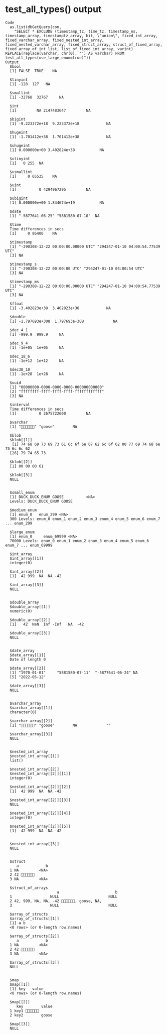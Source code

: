 # test_all_types() output

    Code
      as.list(dbGetQuery(con,
        "SELECT * EXCLUDE (timestamp_tz, time_tz, timestamp_ns, timestamp_array, timestamptz_array, bit, \"union\", fixed_int_array, fixed_varchar_array, fixed_nested_int_array, fixed_nested_varchar_array, fixed_struct_array, struct_of_fixed_array, fixed_array_of_int_list, list_of_fixed_int_array, varint) REPLACE(replace(varchar, chr(0), '') AS varchar) FROM test_all_types(use_large_enum=true)"))
    Output
      $bool
      [1] FALSE  TRUE    NA
      
      $tinyint
      [1] -128  127   NA
      
      $smallint
      [1] -32768  32767     NA
      
      $int
      [1]         NA 2147483647         NA
      
      $bigint
      [1] -9.223372e+18  9.223372e+18            NA
      
      $hugeint
      [1] -1.701412e+38  1.701412e+38            NA
      
      $uhugeint
      [1] 0.000000e+00 3.402824e+38           NA
      
      $utinyint
      [1]   0 255  NA
      
      $usmallint
      [1]     0 65535    NA
      
      $uint
      [1]          0 4294967295         NA
      
      $ubigint
      [1] 0.000000e+00 1.844674e+19           NA
      
      $date
      [1] "-5877641-06-25" "5881580-07-10"  NA              
      
      $time
      Time differences in secs
      [1]     0 86400    NA
      
      $timestamp
      [1] "-290308-12-22 00:00:00.00000 UTC" "294247-01-10 04:00:54.77539 UTC" 
      [3] NA                                
      
      $timestamp_s
      [1] "-290308-12-22 00:00:00 UTC" "294247-01-10 04:00:54 UTC" 
      [3] NA                          
      
      $timestamp_ms
      [1] "-290308-12-22 00:00:00.00000 UTC" "294247-01-10 04:00:54.77539 UTC" 
      [3] NA                                
      
      $float
      [1] -3.402823e+38  3.402823e+38            NA
      
      $double
      [1] -1.797693e+308  1.797693e+308             NA
      
      $dec_4_1
      [1] -999.9  999.9     NA
      
      $dec_9_4
      [1] -1e+05  1e+05     NA
      
      $dec_18_6
      [1] -1e+12  1e+12     NA
      
      $dec38_10
      [1] -1e+28  1e+28     NA
      
      $uuid
      [1] "00000000-0000-0000-0000-000000000000"
      [2] "ffffffff-ffff-ffff-ffff-ffffffffffff"
      [3] NA                                    
      
      $interval
      Time differences in secs
      [1]          0 2675722600         NA
      
      $varchar
      [1] "🦆🦆🦆🦆🦆🦆" "goose"        NA            
      
      $blob
      $blob[[1]]
       [1] 74 68 69 73 69 73 61 6c 6f 6e 67 62 6c 6f 62 00 77 69 74 68 6e 75 6c 6c 62
      [26] 79 74 65 73
      
      $blob[[2]]
      [1] 00 00 00 61
      
      $blob[[3]]
      NULL
      
      
      $small_enum
      [1] DUCK_DUCK_ENUM GOOSE          <NA>          
      Levels: DUCK_DUCK_ENUM GOOSE
      
      $medium_enum
      [1] enum_0   enum_299 <NA>    
      300 Levels: enum_0 enum_1 enum_2 enum_3 enum_4 enum_5 enum_6 enum_7 ... enum_299
      
      $large_enum
      [1] enum_0     enum_69999 <NA>      
      70000 Levels: enum_0 enum_1 enum_2 enum_3 enum_4 enum_5 enum_6 enum_7 ... enum_69999
      
      $int_array
      $int_array[[1]]
      integer(0)
      
      $int_array[[2]]
      [1]  42 999  NA  NA -42
      
      $int_array[[3]]
      NULL
      
      
      $double_array
      $double_array[[1]]
      numeric(0)
      
      $double_array[[2]]
      [1]   42  NaN  Inf -Inf   NA  -42
      
      $double_array[[3]]
      NULL
      
      
      $date_array
      $date_array[[1]]
      Date of length 0
      
      $date_array[[2]]
      [1] "1970-01-01"     "5881580-07-11"  "-5877641-06-24" NA              
      [5] "2022-05-12"    
      
      $date_array[[3]]
      NULL
      
      
      $varchar_array
      $varchar_array[[1]]
      character(0)
      
      $varchar_array[[2]]
      [1] "🦆🦆🦆🦆🦆🦆" "goose"        NA             ""            
      
      $varchar_array[[3]]
      NULL
      
      
      $nested_int_array
      $nested_int_array[[1]]
      list()
      
      $nested_int_array[[2]]
      $nested_int_array[[2]][[1]]
      integer(0)
      
      $nested_int_array[[2]][[2]]
      [1]  42 999  NA  NA -42
      
      $nested_int_array[[2]][[3]]
      NULL
      
      $nested_int_array[[2]][[4]]
      integer(0)
      
      $nested_int_array[[2]][[5]]
      [1]  42 999  NA  NA -42
      
      
      $nested_int_array[[3]]
      NULL
      
      
      $struct
         a            b
      1 NA         <NA>
      2 42 🦆🦆🦆🦆🦆🦆
      3 NA         <NA>
      
      $struct_of_arrays
                           a                         b
      1                 NULL                      NULL
      2 42, 999, NA, NA, -42 🦆🦆🦆🦆🦆🦆, goose, NA, 
      3                 NULL                      NULL
      
      $array_of_structs
      $array_of_structs[[1]]
      [1] a b
      <0 rows> (or 0-length row.names)
      
      $array_of_structs[[2]]
         a            b
      1 NA         <NA>
      2 42 🦆🦆🦆🦆🦆🦆
      3 NA         <NA>
      
      $array_of_structs[[3]]
      NULL
      
      
      $map
      $map[[1]]
      [1] key   value
      <0 rows> (or 0-length row.names)
      
      $map[[2]]
         key        value
      1 key1 🦆🦆🦆🦆🦆🦆
      2 key2        goose
      
      $map[[3]]
      NULL
      
      

